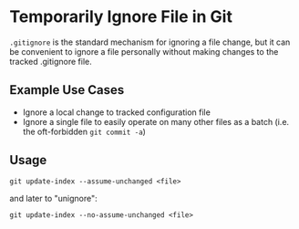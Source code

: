 # Temporarily Ignore File in Git

`.gitignore` is the standard mechanism for ignoring a file change, but it can
be convenient to ignore a file personally without making changes to the tracked
.gitignore file. 

## Example Use Cases
* Ignore a local change to tracked configuration file
* Ignore a single file to easily operate on many other files as a batch (i.e. 
the oft-forbidden `git commit -a`)

## Usage

`git update-index --assume-unchanged <file>`

and later to "unignore":

`git update-index --no-assume-unchanged <file>`